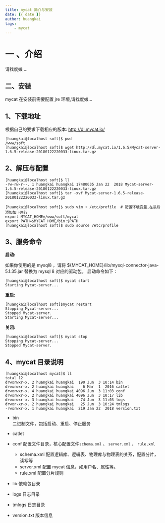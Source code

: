 ```yaml
---
title: mycat 简介与安装
date: {{ date }}
author: huangkai
tags: 
	- mycat
---
```


# 一 、介绍 #

请找度娘 ...

## 二、安装 ##

mycat 在安装前需要配置 jre 环境,请找度娘...
## 1、下载地址 ##

根据自己的要求下载相应的版本: http://dl.mycat.io/

```
[huangkai@localhost soft]$ pwd
/www/soft
[huangkai@localhost soft]$ wget http://dl.mycat.io/1.6.5/Mycat-server-1.6.5-release-20180122220033-linux.tar.gz
```

## 2、解压与配置 ##

```
[huangkai@localhost soft]$ ll
-rw-rw-r--. 1 huangkai huangkai 17480035 Jan 22  2018 Mycat-server-1.6.5-release-20180122220033-linux.tar.gz
[huangkai@localhost soft]$ tar -xvf Mycat-server-1.6.5-release-20180122220033-linux.tar.gz

[huangkai@localhost soft]$ sudo vim + /etc/profile  # 配置环境变量,在最后添加如下两行
export MYCAT_HOME=/www/soft/mycat
export PATH=$MYCAT_HOME/bin:$PATH
[huangkai@localhost soft]$ sudo source /etc/profile
```

## 3、服务命令 ##

**启动:**

如果你使用的是 mysql8 ，请将 ${MYCAT_HOME}/lib/mysql-connector-java-5.1.35.jar 替换为 mysql 8 对应的驱动包。
启动命令如下：
```
[huangkai@localhost soft]$ mycat start
Starting Mycat-server...
```
**重启:**
 
```
[huangkai@localhost soft]$mycat restart
Stopping Mycat-server...
Stopped Mycat-server.
Starting Mycat-server...
```

**关闭:**

```
[huangkai@localhost soft]$ mycat stop
Stopping Mycat-server...
Stopped Mycat-server.
```

## 4、mycat 目录说明 ##

```
[huangkai@localhost mycat]$ ll
total 12
drwxrwxr-x. 2 huangkai huangkai  190 Jun  3 10:14 bin
drwxrwxr-x. 2 huangkai huangkai    6 Mar  1  2016 catlet
drwxrwxr-x. 4 huangkai huangkai 4096 Jun  3 11:03 conf
drwxrwxr-x. 2 huangkai huangkai 4096 Jun  3 10:17 lib
drwxrwxr-x. 3 huangkai huangkai   74 Jun  3 11:03 logs
drwxr-xr-x. 2 huangkai huangkai   25 Jun  3 10:24 tmlogs
-rwxrwxr-x. 1 huangkai huangkai  219 Jan 22  2018 version.txt
```

 - bin  
 	二进制文件，包括启动、重启、停止服务
 - catlet
 	
 - conf
 	配置文件目录，核心配置文件`schema.xml` 、 `server.xml` 、 `rule.xml`
	- schema.xml 配置逻辑库、逻辑表、物理库与物理表的关系，配置分片，读写等
	- server.xml 配置 mycat 信息，如用户名、属性等。
	- rule.xml 配置分片规则
 - lib
 	依赖包目录
 - logs
 	日志目录
 - tmlogs
 	日志目录
 - version.txt
 	版本信息

